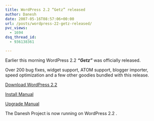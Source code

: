 ```yaml
---
title: WordPress 2.2 “Getz” released
author: Danesh
date: 2007-05-16T08:57:06+00:00
url: /posts/wordpress-22-getz-released/
pvc_views:
  - 1694
dsq_thread_id:
  - 936138361

---
```

Earlier this morning WordPress 2.2 _**&#8220;Getz&#8221;**_ was officially released.

Over 200 bug fixes, widget support, ATOM support, blogger importer, speed optimization and a few other goodies bundled with this release.

[Download WordPress 2.2][1]

[Install Manual][2]

[Upgrade Manual][3] 

The Danesh Project is now running on WordPress 2.2 .

 [1]: http://wordpress.org/download/
 [2]: http://codex.wordpress.org/Installing_WordPress
 [3]: http://codex.wordpress.org/Upgrading_WordPress